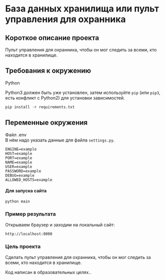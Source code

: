 # База данных хранилища или пульт управления для охранника

## Короткое описание проекта

Пульт управления для охранника, чтобы он мог следить за всеми, кто находится в хранилище.


## Требования к окружению
Python

Python3 должен быть уже установлен,
затем используйте `pip` (или `pip3`, есть конфликт с Python2) для установки зависимостей.
```python
pip install -r requirements.txt
```
## Переменные окружения
Файл .env      
В нём надо указать данные для файла `settings.py`.
```
ENGINE=example
HOST=example
PORT=example
NAME=example
USER=example
PASSWORD=example
DEBUG=example
ALLOWED_HOSTS=example
```

#### Для запуска сайта
```
python main
```

### Пример результата

Открываем браузер и заходим на локальный сайт:
```
http://localhost:8000
```


### Цель проекта
Cделать пульт управления для охранника, чтобы он мог следить за всеми, кто находится в хранилище.

Код написан в образовательных целях..
